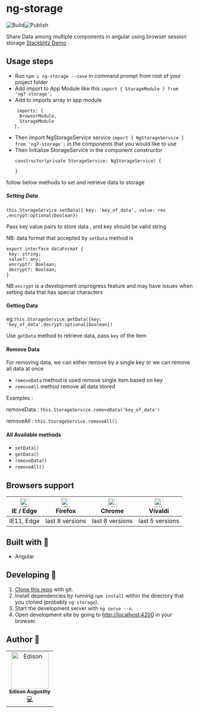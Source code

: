 # ng-storage
![Build](https://github.com/edisonaugusthy/ng-storage/workflows/Node.js%20CI/badge.svg)![Publish](https://github.com/edisonaugusthy/ng-storage/workflows/NPM%20Publish/badge.svg)

Share Data among multiple components in angular using browser session storage
[Stackblitz Demo](https://stackblitz.com/edit/ng-storage-sample)

## Usage steps
 - Run `npm i ng-storage --save` in command prompt from root of your project folder
 - Add import to App Module like this `import { StorageModule } from 'ng7-storage';`
 - Add to imports array in app module
 ```
     imports: [
      BrowserModule,
      StorageModule
    ],
 ```

- Then import NgStorageService service `import { NgStorageService } from 'ng7-storage';` in the components that you would like to use
- Then Initialize StorageService in the component constructor
    ```
    constructor(private StorageService: NgStorageService) {

    }
   ```

follow below methods to set and retrieve data to storage
##### Setting Data

 `this.StorageService.setData({ key: 'key_of_data', value: res ,encrypt:optional|boolean})`

  Pass key value pairs to store data , and key should be  valid string


 NB: data format that accepted by `setData` method is

    export interface dataFormat {
     key: string;
     value?: any;
     encrypt?: Boolean;
     decrypt?: Boolean;
    }

NB:`encrypt` is a development onprogress feature and may have issues when setting data that has special characters

#### Getting Data

eg:`this.StorageService.getData({key: 'key_of_data',decrypt:optional|boolean})`

Use `getData` method to retrieve data, pass `key` of the item


#### Remove Data

 For removing data, we can either remove by a single key or we can remove all data at once

 - `removeData` method is used remove single item based on key
 - `removeAll` method remove all data stored

 Examples :

 removeData : `this.StorageService.removeData('key_of_data')`

 removeAll : `this.StorageService.removeAll()`

#### All Available methods
 - `setData()`
 - `getData()`
 - `removeData()`
 - `removeAll()`

## Browsers support

| [<img src="https://raw.githubusercontent.com/alrra/browser-logos/master/src/edge/edge_48x48.png" alt="IE / Edge" width="24px" height="24px" />](http://godban.github.io/browsers-support-badges/)</br>IE / Edge | [<img src="https://raw.githubusercontent.com/alrra/browser-logos/master/src/firefox/firefox_48x48.png" alt="Firefox" width="24px" height="24px" />](http://godban.github.io/browsers-support-badges/)</br>Firefox | [<img src="https://raw.githubusercontent.com/alrra/browser-logos/master/src/chrome/chrome_48x48.png" alt="Chrome" width="24px" height="24px" />](http://godban.github.io/browsers-support-badges/)</br>Chrome | [<img src="https://raw.githubusercontent.com/alrra/browser-logos/master/src/vivaldi/vivaldi_48x48.png" alt="Vivaldi" width="24px" height="24px" />](http://godban.github.io/browsers-support-badges/)</br>Vivaldi |
| --------- | --------- | --------- | --------- |
| IE11, Edge| last 8 versions| last 8 versions| last 5 versions


## Built with 🔧

* Angular

## Developing 👷

1. [Clone this repo](https://github.com/edisonaugusthy/ng-storage.git) with git.
1. Install dependencies by running `npm install` within the directory that you cloned (probably `ng-storage`).
1. Start the development server with `ng serve --o`.
1. Open development site by going to [http://localhost:4200](http://localhost:4200) in your browser.

## Author 🔮

<table>
  <tr>
    <td align="center"><a href="https://github.com/edisonaugusthy"><img src="https://github.com/edisonaugusthy.png?size=100" width="100px;" alt="Edison"/><br /><sub><b>Edison Augusthy</b></sub></a><br /><a href="https://github.com/edisonaugusthy/ng-storage/commits?author=edisonaugusthy" title="Edison">💻</a></td>

  </tr>

</table>
